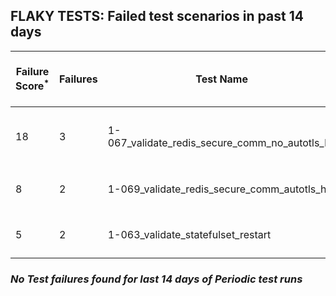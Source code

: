 ## FLAKY TESTS: Failed test scenarios in past 14 days
| Failure Score<sup>*</sup> | Failures | Test Name | Last Seen | PR List and Logs 
|---|---|---|---|---|
| 18 | 3 | 1-067_validate_redis_secure_comm_no_autotls_ha  | 5 days ago | 3: [#738](https://github.com/redhat-developer/gitops-operator/pull/738)<sup>[1](https://storage.googleapis.com/test-platform-results/pr-logs/pull/redhat-developer_gitops-operator/738/pull-ci-redhat-developer-gitops-operator-master-v4.13-kuttl-parallel/1803918058775908352/build-log.txt)</sup> [#737](https://github.com/redhat-developer/gitops-operator/pull/737)<sup>[1](https://storage.googleapis.com/test-platform-results/pr-logs/pull/redhat-developer_gitops-operator/737/pull-ci-redhat-developer-gitops-operator-master-v4.13-kuttl-parallel/1804397999082704896/build-log.txt)</sup> [#653](https://github.com/redhat-developer/gitops-operator/pull/653)<sup>[1](https://storage.googleapis.com/test-platform-results/pr-logs/pull/redhat-developer_gitops-operator/653/pull-ci-redhat-developer-gitops-operator-master-v4.12-kuttl-parallel/1804414264157409280/build-log.txt)</sup> 
| 8 | 2 | 1-069_validate_redis_secure_comm_autotls_ha  | 5 days ago | 2: [#736](https://github.com/redhat-developer/gitops-operator/pull/736)<sup>[1](https://storage.googleapis.com/test-platform-results/pr-logs/pull/redhat-developer_gitops-operator/736/pull-ci-redhat-developer-gitops-operator-master-v4.14-kuttl-parallel/1801219887897513984/build-log.txt)</sup> [#653](https://github.com/redhat-developer/gitops-operator/pull/653)<sup>[1](https://storage.googleapis.com/test-platform-results/pr-logs/pull/redhat-developer_gitops-operator/653/pull-ci-redhat-developer-gitops-operator-master-v4.14-kuttl-parallel/1804414289130295296/build-log.txt)</sup> 
| 5 | 2 | 1-063_validate_statefulset_restart  | 7 days ago | 2: [#736](https://github.com/redhat-developer/gitops-operator/pull/736)<sup>[1](https://storage.googleapis.com/test-platform-results/pr-logs/pull/redhat-developer_gitops-operator/736/pull-ci-redhat-developer-gitops-operator-master-v4.14-kuttl-parallel/1801219887897513984/build-log.txt)</sup> [#724](https://github.com/redhat-developer/gitops-operator/pull/724)<sup>[1](https://storage.googleapis.com/test-platform-results/pr-logs/pull/redhat-developer_gitops-operator/724/pull-ci-redhat-developer-gitops-operator-master-v4.14-kuttl-parallel/1803753650934255616/build-log.txt)</sup> 

### *No Test failures found for last 14 days of __Periodic__ test runs*
